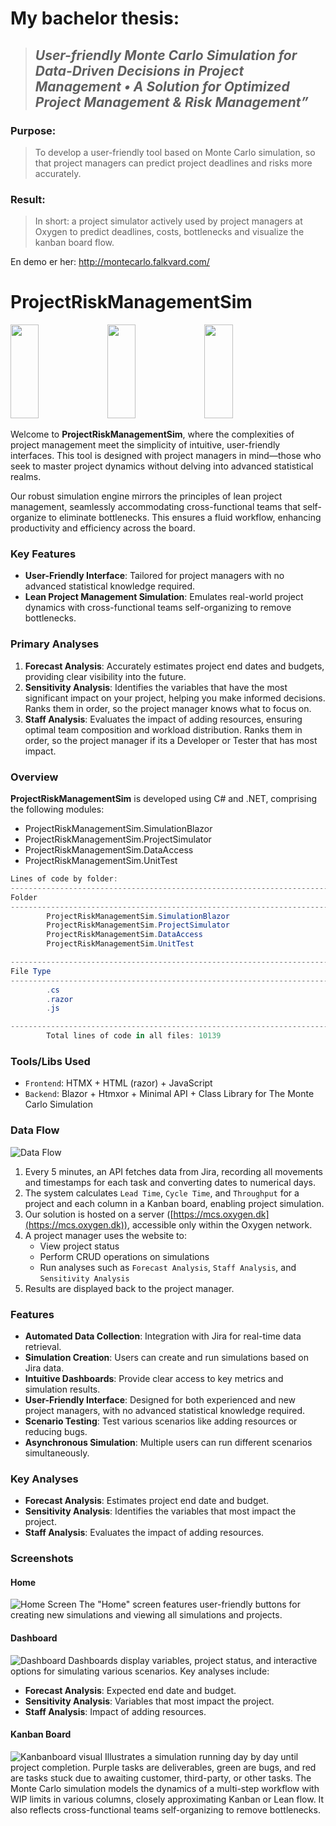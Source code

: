 # My bachelor thesis: 
> ## _User-friendly Monte Carlo Simulation for Data-Driven Decisions in Project Management • A Solution for Optimized Project Management & Risk Management”_

### Purpose: 
> To develop a user-friendly tool based on Monte Carlo simulation, so that project managers can predict project deadlines and risks more accurately.

### Result:
> In short: a project simulator actively used by project managers at Oxygen to predict deadlines, costs, bottlenecks and visualize the kanban board flow.

En demo er her: http://montecarlo.falkvard.com/

# ProjectRiskManagementSim

<img src="https://github.com/Flakvard/ProjectRiskManagementSim/blob/master/Home%20screen.png?raw=true" width="30%" height="150px"></img> 
<img src="https://github.com/Flakvard/ProjectRiskManagementSim/blob/master/Anon%20project.png?raw=true" width="30%" height="150px"></img> 
<img src="https://github.com/Flakvard/ProjectRiskManagementSim/blob/master/Anon%20project%20visual.png?raw=true" width="30%" height="150px" ></img> 

Welcome to **ProjectRiskManagementSim**, where the complexities of project management meet the simplicity of intuitive, user-friendly interfaces. This tool is designed with project managers in mind—those who seek to master project dynamics without delving into advanced statistical realms.

Our robust simulation engine mirrors the principles of lean project management, seamlessly accommodating cross-functional teams that self-organize to eliminate bottlenecks. This ensures a fluid workflow, enhancing productivity and efficiency across the board.

### Key Features
- **User-Friendly Interface**: Tailored for project managers with no advanced statistical knowledge required.
- **Lean Project Management Simulation**: Emulates real-world project dynamics with cross-functional teams self-organizing to remove bottlenecks.

### Primary Analyses
1. **Forecast Analysis**: Accurately estimates project end dates and budgets, providing clear visibility into the future.
2. **Sensitivity Analysis**: Identifies the variables that have the most significant impact on your project, helping you make informed decisions. Ranks them in order, so the project manager knows what to focus on.
3. **Staff Analysis**: Evaluates the impact of adding resources, ensuring optimal team composition and workload distribution. Ranks them in order, so the project manager if its a Developer or Tester that has most impact.


### Overview
**ProjectRiskManagementSim** is developed using C# and .NET, comprising the following modules:
- ProjectRiskManagementSim.SimulationBlazor
- ProjectRiskManagementSim.ProjectSimulator
- ProjectRiskManagementSim.DataAccess
- ProjectRiskManagementSim.UnitTest
```powershell
Lines of code by folder:
--------------------------------------------------------------------------------------------------------------------------------------
Folder                                                                           Lines of Code        Percentage
--------------------------------------------------------------------------------------------------------------------------------------
        ProjectRiskManagementSim.SimulationBlazor                                       7565                74.61%
        ProjectRiskManagementSim.ProjectSimulator                                       1818                17.93%
        ProjectRiskManagementSim.DataAccess                                             500                 4.93 %
        ProjectRiskManagementSim.UnitTest                                               256                 2.52 %

--------------------------------------------------------------------------------------------------------------------------------------
File Type                                                                        Lines of Code        Percentage
--------------------------------------------------------------------------------------------------------------------------------------
        .cs                                                                             5876                57.95%
        .razor                                                                          3817                37.65%
        .js                                                                             446                 4.4  %

--------------------------------------------------------------------------------------------------------------------------------------
        Total lines of code in all files: 10139
```

### Tools/Libs Used
- `Frontend`: HTMX + HTML (razor) + JavaScript
- `Backend`: Blazor + Htmxor + Minimal API + Class Library for The Monte Carlo Simulation


### Data Flow
![Data Flow](https://github.com/Flakvard/ProjectRiskManagementSim/blob/master/data%20flow.png?raw=true)
1. Every 5 minutes, an API fetches data from Jira, recording all movements and timestamps for each task and converting dates to numerical days.
2. The system calculates `Lead Time`, `Cycle Time`, and `Throughput` for a project and each column in a Kanban board, enabling project simulation.
3. Our solution is hosted on a server ([https://mcs.oxygen.dk](https://mcs.oxygen.dk)), accessible only within the Oxygen network.
4. A project manager uses the website to:
   - View project status
   - Perform CRUD operations on simulations
   - Run analyses such as `Forecast Analysis`, `Staff Analysis`, and `Sensitivity Analysis`
5. Results are displayed back to the project manager.

### Features
- **Automated Data Collection**: Integration with Jira for real-time data retrieval.
- **Simulation Creation**: Users can create and run simulations based on Jira data.
- **Intuitive Dashboards**: Provide clear access to key metrics and simulation results.
- **User-Friendly Interface**: Designed for both experienced and new project managers, with no advanced statistical knowledge required.
- **Scenario Testing**: Test various scenarios like adding resources or reducing bugs.
- **Asynchronous Simulation**: Multiple users can run different scenarios simultaneously.

### Key Analyses
- **Forecast Analysis**: Estimates project end date and budget.
- **Sensitivity Analysis**: Identifies the variables that most impact the project.
- **Staff Analysis**: Evaluates the impact of adding resources.

### Screenshots
#### Home
![Home Screen](https://github.com/Flakvard/ProjectRiskManagementSim/blob/master/Home%20screen.png?raw=true)
The "Home" screen features user-friendly buttons for creating new simulations and viewing all simulations and projects.

#### Dashboard
![Dashboard](https://github.com/Flakvard/ProjectRiskManagementSim/blob/master/Anon%20project.png?raw=true)
Dashboards display variables, project status, and interactive options for simulating various scenarios. Key analyses include:
- **Forecast Analysis**: Expected end date and budget.
- **Sensitivity Analysis**: Variables that most impact the project.
- **Staff Analysis**: Impact of adding resources.

#### Kanban Board
![Kanbanboard visual](https://github.com/Flakvard/ProjectRiskManagementSim/blob/master/Anon%20project%20visual.png?raw=true)
Illustrates a simulation running day by day until project completion. Purple tasks are deliverables, green are bugs, and red are tasks stuck due to awaiting customer, third-party, or other tasks. The Monte Carlo simulation models the dynamics of a multi-step workflow with WIP limits in various columns, closely approximating Kanban or Lean flow. It also reflects cross-functional teams self-organizing to remove bottlenecks.

